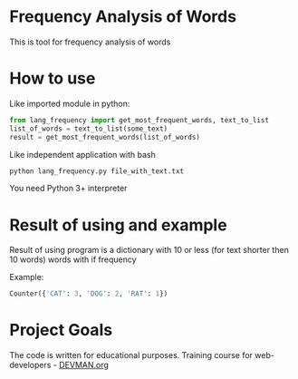 # Frequency Analysis of Words

This is tool for frequency analysis of words

# How to use
Like imported module in python:
```python
from lang_frequency import get_most_frequent_words, text_to_list
list_of_words = text_to_list(some_text)
result = get_most_frequent_words(list_of_words)
```

Like independent application with bash
```bash
python lang_frequency.py file_with_text.txt
```
You need Python 3+ interpreter

# Result of using and example

Result of using program is a dictionary with 10 or less (for text shorter then 10 words) words with if frequency

Example:

```python
Counter({'CAT': 3, 'DOG': 2, 'RAT': 1})
```

# Project Goals

The code is written for educational purposes. Training course for web-developers - [DEVMAN.org](https://devman.org)
